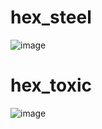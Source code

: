 # hex_steel
![image](https://user-images.githubusercontent.com/41680373/197332979-a3d45015-5802-4524-b97d-36624e33ffd9.png)

# hex_toxic
![image](https://user-images.githubusercontent.com/41680373/197332993-fb2cc159-a0b2-4494-a033-815c30d03d59.png)

